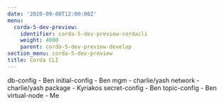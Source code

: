 ```yaml
---
date: '2020-09-08T12:00:00Z'
menu:
  corda-5-dev-preview:
    identifier: corda-5-dev-preview-cordacli
    weight: 4000
    parent: corda-5-dev-preview-develop
section_menu: corda-5-dev-preview
title: Corda CLI
---
```


db-config - Ben
initial-config - Ben
mgm - charlie/yash
network - charlie/yash
package - Kyriakos
secret-config - Ben
topic-config - Ben
virtual-node - Me

